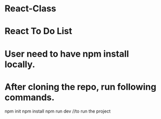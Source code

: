 # React-Class
# React To Do List
# User need to have npm install locally.
# After cloning the repo, run following commands.
npm init
npm install
npm run dev //to run the project
